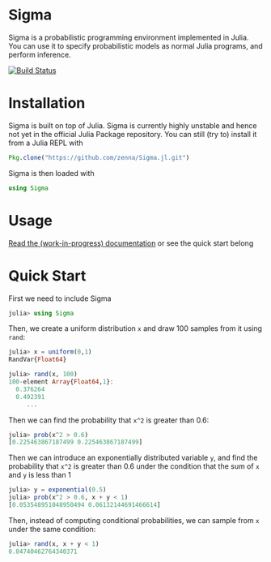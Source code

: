 # Sigma

Sigma is a probabilistic programming environment implemented in Julia.
You can use it to specify probabilistic models as normal Julia programs, and perform inference.

[![Build Status](https://travis-ci.org/zenna/Sigma.jl.svg?branch=master)](https://travis-ci.org/zenna/Sigma.jl)

# Installation

Sigma is built on top of Julia.  Sigma is currently highly unstable and hence not yet in the official Julia Package repository.  You can still (try to) install it from a Julia REPL with

```julia
Pkg.clone("https://github.com/zenna/Sigma.jl.git")
```

Sigma is then loaded with

```julia
using Sigma
```

# Usage

[Read the (work-in-progress) documentation](http://sigmajl.readthedocs.org/en/latest/) or see the quick start belong

# Quick Start
First we need to include Sigma

```julia
julia> using Sigma
```

Then, we create a uniform distribution ``x`` and draw 100 samples from it using ``rand``:

```julia
julia> x = uniform(0,1)
RandVar{Float64}

julia> rand(x, 100)
100-element Array{Float64,1}:
  0.376264
  0.492391
     ...
```

Then we can find the probability that ``x^2`` is greater than 0.6:

```julia
julia> prob(x^2 > 0.6)
[0.225463867187499 0.225463867187499]
```
Then we can introduce an exponentially distributed variable ``y``, and find the probability that ``x^2`` is greater than 0.6 under the condition that the sum of ``x`` and ``y`` is less than 1

```julia
julia> y = exponential(0.5)
julia> prob(x^2 > 0.6, x + y < 1)
[0.053548951048950494 0.06132144691466614]
```

Then, instead of computing conditional probabilities, we can sample from ``x`` under the same condition:

```julia
julia> rand(x, x + y < 1)
0.04740462764340371
```
